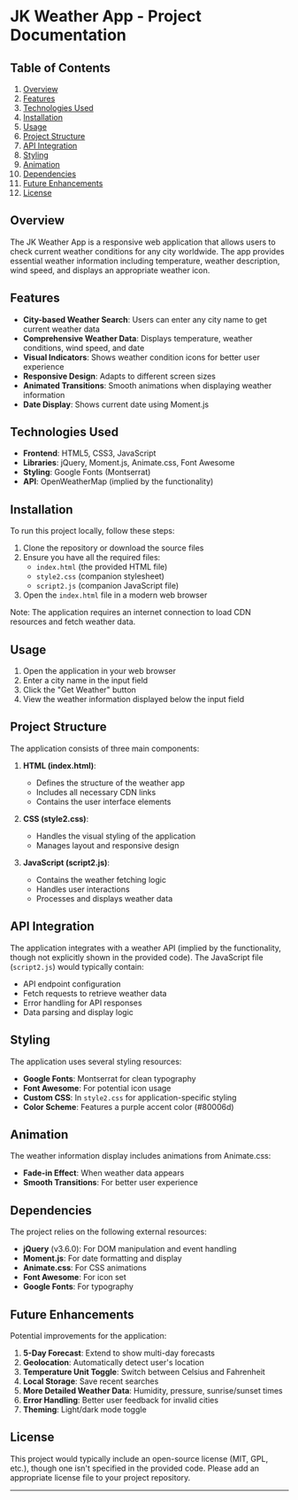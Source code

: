 # JK Weather App - Project Documentation

## Table of Contents
1. [Overview](#overview)
2. [Features](#features)
3. [Technologies Used](#technologies-used)
4. [Installation](#installation)
5. [Usage](#usage)
6. [Project Structure](#project-structure)
7. [API Integration](#api-integration)
8. [Styling](#styling)
9. [Animation](#animation)
10. [Dependencies](#dependencies)
11. [Future Enhancements](#future-enhancements)
12. [License](#license)

## Overview
The JK Weather App is a responsive web application that allows users to check current weather conditions for any city worldwide. The app provides essential weather information including temperature, weather description, wind speed, and displays an appropriate weather icon.

## Features
- **City-based Weather Search**: Users can enter any city name to get current weather data
- **Comprehensive Weather Data**: Displays temperature, weather conditions, wind speed, and date
- **Visual Indicators**: Shows weather condition icons for better user experience
- **Responsive Design**: Adapts to different screen sizes
- **Animated Transitions**: Smooth animations when displaying weather information
- **Date Display**: Shows current date using Moment.js

## Technologies Used
- **Frontend**: HTML5, CSS3, JavaScript
- **Libraries**: jQuery, Moment.js, Animate.css, Font Awesome
- **Styling**: Google Fonts (Montserrat)
- **API**: OpenWeatherMap (implied by the functionality)

## Installation
To run this project locally, follow these steps:

1. Clone the repository or download the source files
2. Ensure you have all the required files:
   - `index.html` (the provided HTML file)
   - `style2.css` (companion stylesheet)
   - `script2.js` (companion JavaScript file)
3. Open the `index.html` file in a modern web browser

Note: The application requires an internet connection to load CDN resources and fetch weather data.

## Usage
1. Open the application in your web browser
2. Enter a city name in the input field
3. Click the "Get Weather" button
4. View the weather information displayed below the input field

## Project Structure
The application consists of three main components:

1. **HTML (index.html)**:
   - Defines the structure of the weather app
   - Includes all necessary CDN links
   - Contains the user interface elements

2. **CSS (style2.css)**:
   - Handles the visual styling of the application
   - Manages layout and responsive design

3. **JavaScript (script2.js)**:
   - Contains the weather fetching logic
   - Handles user interactions
   - Processes and displays weather data

## API Integration
The application integrates with a weather API (implied by the functionality, though not explicitly shown in the provided code). The JavaScript file (`script2.js`) would typically contain:

- API endpoint configuration
- Fetch requests to retrieve weather data
- Error handling for API responses
- Data parsing and display logic

## Styling
The application uses several styling resources:
- **Google Fonts**: Montserrat for clean typography
- **Font Awesome**: For potential icon usage
- **Custom CSS**: In `style2.css` for application-specific styling
- **Color Scheme**: Features a purple accent color (#80006d)

## Animation
The weather information display includes animations from Animate.css:
- **Fade-in Effect**: When weather data appears
- **Smooth Transitions**: For better user experience

## Dependencies
The project relies on the following external resources:
- **jQuery** (v3.6.0): For DOM manipulation and event handling
- **Moment.js**: For date formatting and display
- **Animate.css**: For CSS animations
- **Font Awesome**: For icon set
- **Google Fonts**: For typography

## Future Enhancements
Potential improvements for the application:
1. **5-Day Forecast**: Extend to show multi-day forecasts
2. **Geolocation**: Automatically detect user's location
3. **Temperature Unit Toggle**: Switch between Celsius and Fahrenheit
4. **Local Storage**: Save recent searches
5. **More Detailed Weather Data**: Humidity, pressure, sunrise/sunset times
6. **Error Handling**: Better user feedback for invalid cities
7. **Theming**: Light/dark mode toggle

## License
This project would typically include an open-source license (MIT, GPL, etc.), though one isn't specified in the provided code. Please add an appropriate license file to your project repository.

---

